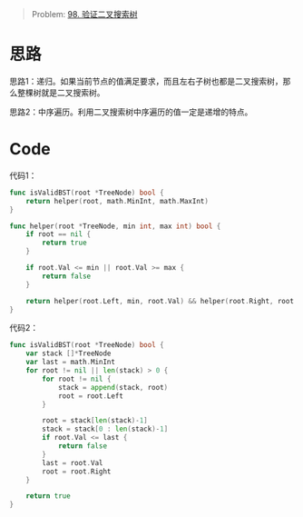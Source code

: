 

> Problem: [98. 验证二叉搜索树](https://leetcode.cn/problems/validate-binary-search-tree/description/)


# 思路

思路1：递归。如果当前节点的值满足要求，而且左右子树也都是二叉搜索树，那么整棵树就是二叉搜索树。

思路2：中序遍历。利用二叉搜索树中序遍历的值一定是递增的特点。



# Code
代码1：
```go
func isValidBST(root *TreeNode) bool {
	return helper(root, math.MinInt, math.MaxInt)
}

func helper(root *TreeNode, min int, max int) bool {
	if root == nil {
		return true
	}

	if root.Val <= min || root.Val >= max {
		return false
	}

	return helper(root.Left, min, root.Val) && helper(root.Right, root.Val, max)
}
```

代码2：
```go
func isValidBST(root *TreeNode) bool {
	var stack []*TreeNode
	var last = math.MinInt
	for root != nil || len(stack) > 0 {
		for root != nil {
			stack = append(stack, root)
			root = root.Left
		}

		root = stack[len(stack)-1]
		stack = stack[0 : len(stack)-1]
		if root.Val <= last {
			return false
		}
		last = root.Val
		root = root.Right
	}

	return true
}
```